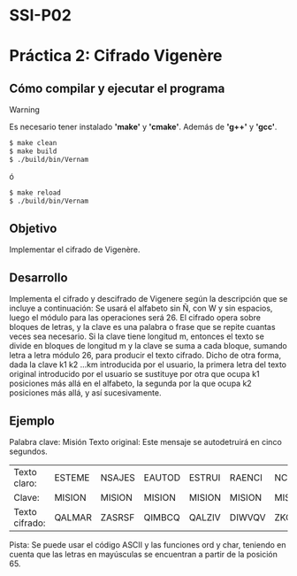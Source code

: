 # SSI-P02
# Práctica 2: Cifrado Vigenère
## Cómo compilar y ejecutar el programa
> [!WARNING]
> Es necesario tener instalado **'make'** y **'cmake'**. Además de **'g++'** y **'gcc'**.
```bash
$ make clean
$ make build
$ ./build/bin/Vernam
```
ó
```bash
$ make reload
$ ./build/bin/Vernam
```
## Objetivo
Implementar el cifrado de Vigenère.

## Desarrollo
Implementa el cifrado y descifrado de Vigenere según la descripción que se incluye a continuación:
Se usará el alfabeto sin Ñ, con W y sin espacios, luego el módulo para las operaciones será 26.
El cifrado opera sobre bloques de letras, y la clave es una palabra o frase que se repite cuantas veces sea
necesario.
Si la clave tiene longitud m, entonces el texto se divide en bloques de longitud m y la clave se suma a cada
bloque, sumando letra a letra módulo 26, para producir el texto cifrado.
Dicho de otra forma, dada la clave k1 k2 ...km introducida por el usuario, la primera letra del texto original
introducido por el usuario se sustituye por otra que ocupa k1 posiciones más allá en el alfabeto, la segunda
por la que ocupa k2 posiciones más allá, y así sucesivamente.

## Ejemplo
Palabra clave: Misión
Texto original: Este mensaje se autodetruirá en cinco segundos.

<table>
    <tr>
        <td>Texto claro:</td>
        <td>ESTEME</td>
        <td>NSAJES</td>
        <td>EAUTOD</td>
        <td>ESTRUI</td>
        <td>RAENCI</td>
        <td>NCOSEG</td>
        <td>UNDOS</td>
    </tr>
    <tr>
        <td>Clave:</td>
        <td>MISION</td>
        <td>MISION</td>
        <td>MISION</td>
        <td>MISION</td>
        <td>MISION</td>
        <td>MISION</td>
        <td>MISION</td>
    </tr>
    <tr>
        <td>Texto cifrado:</td>
        <td>QALMAR</td>
        <td>ZASRSF</td>
        <td>QIMBCQ</td>
        <td>QALZIV</td>
        <td>DIWVQV</td>
        <td>ZKGAST</td>
        <td>GVVWG</td>
    </tr>   
</table>

Pista: Se puede usar el código ASCII y las funciones ord y char, teniendo en cuenta que las letras en mayúsculas se encuentran a partir de la posición 65.